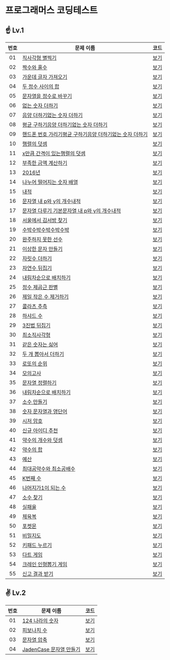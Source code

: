 # 프로그래머스 코딩테스트

## ☝ Lv.1

| 번호 | 문제 이름                                                                                                            | 코드                    |
| :--: | -------------------------------------------------------------------------------------------------------------------- | ----------------------- |
|  01  | [직사각형 별찍기](https://programmers.co.kr/learn/courses/30/lessons/12969)                                          | [보기](./Lv.1/12969.js) |
|  02  | [짝수와 홀수](https://programmers.co.kr/learn/courses/30/lessons/12937)                                              | [보기](./Lv.1/12937.js) |
|  03  | [가운데 글자 가져오기](https://programmers.co.kr/learn/courses/30/lessons/12903)                                     | [보기](./Lv.1/12903.js) |
|  04  | [두 정수 사이의 합](https://programmers.co.kr/learn/courses/30/lessons/12912)                                        | [보기](./Lv.1/12912.js) |
|  05  | [문자열을 정수로 바꾸기](https://programmers.co.kr/learn/courses/30/lessons/12925)                                   | [보기](./Lv.1/12925.js) |
|  06  | [없는 숫자 더하기](https://programmers.co.kr/learn/courses/30/lessons/86051)                                         | [보기](./Lv.1/86051.js) |
|  07  | [음양 더하기없는 숫자 더하기](https://programmers.co.kr/learn/courses/30/lessons/76501)                              | [보기](./Lv.1/76501.js) |
|  08  | [평균 구하기음양 더하기없는 숫자 더하기](https://programmers.co.kr/learn/courses/30/lessons/12944)                   | [보기](./Lv.1/12944.js) |
|  09  | [핸드폰 번호 가리기평균 구하기음양 더하기없는 숫자 더하기](https://programmers.co.kr/learn/courses/30/lessons/12948) | [보기](./Lv.1/12948.js) |
|  10  | [행렬의 덧셈](https://programmers.co.kr/learn/courses/30/lessons/12950)                                              | [보기](./Lv.1/12950.js) |
|  11  | [x만큼 간격이 있는행렬의 덧셈](https://programmers.co.kr/learn/courses/30/lessons/12954)                             | [보기](./Lv.1/12954.js) |
|  12  | [부족한 금액 계산하기](https://programmers.co.kr/learn/courses/30/lessons/82612)                                     | [보기](./Lv.1/82612.js) |
|  13  | [2016년](https://programmers.co.kr/learn/courses/30/lessons/12901)                                                   | [보기](./Lv.1/12901.js) |
|  14  | [나누어 떨어지는 숫자 배열](https://programmers.co.kr/learn/courses/30/lessons/12910)                                | [보기](./Lv.1/12910.js) |
|  15  | [내적](https://programmers.co.kr/learn/courses/30/lessons/70128)                                                     | [보기](./Lv.1/70128.js) |
|  16  | [문자열 내 p와 y의 개수내적](https://programmers.co.kr/learn/courses/30/lessons/70128)                               | [보기](./Lv.1/70128.js) |
|  17  | [문자열 다루기 기본문자열 내 p와 y의 개수내적](https://programmers.co.kr/learn/courses/30/lessons/70128)             | [보기](./Lv.1/70128.js) |
|  18  | [서울에서 김서방 찾기](https://programmers.co.kr/learn/courses/30/lessons/12919)                                     | [보기](./Lv.1/12919.js) |
|  19  | [수박수박수박수박수박](https://programmers.co.kr/learn/courses/30/lessons/12922)                                     | [보기](./Lv.1/12922.js) |
|  20  | [완주하지 못한 선수](https://programmers.co.kr/learn/courses/30/lessons/42576)                                       | [보기](./Lv.1/42576.js) |
|  21  | [이상한 문자 만들기](https://programmers.co.kr/learn/courses/30/lessons/12930)                                       | [보기](./Lv.1/12930.js) |
|  22  | [자릿수 더하기](https://programmers.co.kr/learn/courses/30/lessons/12931)                                            | [보기](./Lv.1/12931.js) |
|  23  | [자연수 뒤집기](https://programmers.co.kr/learn/courses/30/lessons/12932)                                            | [보기](./Lv.1/12932.js) |
|  24  | [내림차순으로 배치하기](https://programmers.co.kr/learn/courses/30/lessons/12933)                                    | [보기](./Lv.1/12933.js) |
|  25  | [정수 제곱근 판별](https://programmers.co.kr/learn/courses/30/lessons/12934)                                         | [보기](./Lv.1/12934.js) |
|  26  | [제일 작은 수 제거하기](https://programmers.co.kr/learn/courses/30/lessons/12935)                                    | [보기](./Lv.1/12935.js) |
|  27  | [콜라츠 추측](https://programmers.co.kr/learn/courses/30/lessons/12943)                                              | [보기](./Lv.1/12943.js) |
|  28  | [하샤드 수](https://programmers.co.kr/learn/courses/30/lessons/12947)                                                | [보기](./Lv.1/12947.js) |
|  29  | [3진법 뒤집기](https://programmers.co.kr/learn/courses/30/lessons/68935)                                             | [보기](./Lv.1/68935.js) |
|  30  | [최소직사각형](https://programmers.co.kr/learn/courses/30/lessons/86491)                                             | [보기](./Lv.1/86491.js) |
|  31  | [같은 숫자는 싫어](https://programmers.co.kr/learn/courses/30/lessons/12906)                                         | [보기](./Lv.1/12906.js) |
|  32  | [두 개 뽑아서 더하기](https://programmers.co.kr/learn/courses/30/lessons/68644)                                      | [보기](./Lv.1/68644.js) |
|  33  | [로또의 순위](https://programmers.co.kr/learn/courses/30/lessons/77484)                                              | [보기](./Lv.1/77484.js) |
|  34  | [모의고사](https://programmers.co.kr/learn/courses/30/lessons/42840)                                                 | [보기](./Lv.1/42840.js) |
|  35  | [문자열 정렬하기](https://programmers.co.kr/learn/courses/30/lessons/12915)                                          | [보기](./Lv.1/12915.js) |
|  36  | [내림차순으로 배치하기](https://programmers.co.kr/learn/courses/30/lessons/12917)                                    | [보기](./Lv.1/12917.js) |
|  37  | [소수 만들기](https://programmers.co.kr/learn/courses/30/lessons/12977)                                              | [보기](./Lv.1/12977.js) |
|  38  | [숫자 문자열과 영단어](https://programmers.co.kr/learn/courses/30/lessons/81301)                                     | [보기](./Lv.1/81301.js) |
|  39  | [시저 암호](https://programmers.co.kr/learn/courses/30/lessons/12926)                                                | [보기](./Lv.1/12926.js) |
|  40  | [신규 아이디 추천](https://programmers.co.kr/learn/courses/30/lessons/72410)                                         | [보기](./Lv.1/72410.js) |
|  41  | [약수의 개수와 덧셈](https://programmers.co.kr/learn/courses/30/lessons/77884)                                       | [보기](./Lv.1/77884.js) |
|  42  | [약수의 합](https://programmers.co.kr/learn/courses/30/lessons/12928)                                                | [보기](./Lv.1/12928.js) |
|  43  | [예산](https://programmers.co.kr/learn/courses/30/lessons/12982)                                                     | [보기](./Lv.1/12982.js) |
|  44  | [최대공약수와 최소공배수](https://programmers.co.kr/learn/courses/30/lessons/12940)                                  | [보기](./Lv.1/12940.js) |
|  45  | [K번째 수](https://programmers.co.kr/learn/courses/30/lessons/42748)                                                 | [보기](./Lv.1/42748.js) |
|  46  | [나머지가1이 되는 수](https://programmers.co.kr/learn/courses/30/lessons/87389)                                      | [보기](./Lv.1/87389.js) |
|  47  | [소수 찾기](https://programmers.co.kr/learn/courses/30/lessons/12921)                                                | [보기](./Lv.1/12921.js) |
|  48  | [실패율](https://programmers.co.kr/learn/courses/30/lessons/42889)                                                   | [보기](./Lv.1/42889.js) |
|  49  | [체육복](https://programmers.co.kr/learn/courses/30/lessons/42862)                                                   | [보기](./Lv.1/42862.js) |
|  50  | [포켓몬](https://programmers.co.kr/learn/courses/30/lessons/1845)                                                    | [보기](./Lv.1/1845.js)  |
|  51  | [비밀지도](https://programmers.co.kr/learn/courses/30/lessons/17681)                                                 | [보기](./Lv.1/17681.js) |
|  52  | [키패드 누르기](https://programmers.co.kr/learn/courses/30/lessons/67256)                                            | [보기](./Lv.1/67256.js) |
|  53  | [다트 게임](https://programmers.co.kr/learn/courses/30/lessons/17682)                                                | [보기](./Lv.1/17682.js) |
|  54  | [크레인 인형뽑기 게임](https://programmers.co.kr/learn/courses/30/lessons/64061)                                     | [보기](./Lv.1/64061.js) |
|  55  | [신고 결과 받기](https://programmers.co.kr/learn/courses/30/lessons/92334)                                           | [보기](./Lv.2/92334.js) |

## ✌ Lv.2

| 번호 | 문제 이름                                                                           | 코드                    |
| :--: | ----------------------------------------------------------------------------------- | ----------------------- |
|  01  | [124 나라의 숫자](https://programmers.co.kr/learn/courses/30/lessons/12899)         | [보기](./Lv.2/12899.js) |
|  02  | [피보나치 수](https://programmers.co.kr/learn/courses/30/lessons/12945)             | [보기](./Lv.2/12945.js) |
|  03  | [문자열 압축](https://programmers.co.kr/learn/courses/30/lessons/60057)             | [보기](./Lv.2/60057.js) |
|  04  | [JadenCase 문자열 만들기](https://programmers.co.kr/learn/courses/30/lessons/12951) | [보기](./Lv.2/12951.js) |
